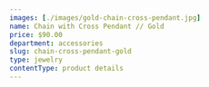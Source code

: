 ```yaml
---
images: [./images/gold-chain-cross-pendant.jpg]
name: Chain with Cross Pendant // Gold
price: $90.00
department: accessories
slug: chain-cross-pendant-gold
type: jewelry
contentType: product details
---
```

